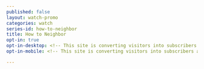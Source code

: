 ```yaml
---
published: false
layout: watch-promo
categories: watch
series-id: how-to-neighbor
title: How to Neighbor
opt-in: true
opt-in-desktop: <!-- This site is converting visitors into subscribers and customers with OptinMonster - http://optinmonster.com --><div id="om-kigvcjry1j6vjkm9-holder"></div><script>var kigvcjry1j6vjkm9,kigvcjry1j6vjkm9_poll=function(){var r=0;return function(n,l){clearInterval(r),r=setInterval(n,l)}}();!function(e,t,n){if(e.getElementById(n)){kigvcjry1j6vjkm9_poll(function(){if(window['om_loaded']){if(!kigvcjry1j6vjkm9){kigvcjry1j6vjkm9=new OptinMonsterApp();return kigvcjry1j6vjkm9.init({u:"12205.325165",staging:0,dev:0,beta:0});}}},25);return;}var d=false,o=e.createElement(t);o.id=n,o.src="//a.optnmnstr.com/app/js/api.min.js",o.onload=o.onreadystatechange=function(){if(!d){if(!this.readyState||this.readyState==="loaded"||this.readyState==="complete"){try{d=om_loaded=true;kigvcjry1j6vjkm9=new OptinMonsterApp();kigvcjry1j6vjkm9.init({u:"12205.325165",staging:0,dev:0,beta:0});o.onload=o.onreadystatechange=null;}catch(t){}}}};(document.getElementsByTagName("head")[0]||document.documentElement).appendChild(o)}(document,"script","omapi-script");</script><!-- / OptinMonster -->
opt-in-mobile: <!-- This site is converting visitors into subscribers and customers with OptinMonster - http://optinmonster.com --><div id="om-kaheyosh9ohd7mhl-holder"></div><script>var kaheyosh9ohd7mhl,kaheyosh9ohd7mhl_poll=function(){var r=0;return function(n,l){clearInterval(r),r=setInterval(n,l)}}();!function(e,t,n){if(e.getElementById(n)){kaheyosh9ohd7mhl_poll(function(){if(window['om_loaded']){if(!kaheyosh9ohd7mhl){kaheyosh9ohd7mhl=new OptinMonsterApp();return kaheyosh9ohd7mhl.init({u:"12205.325183",staging:0,dev:0,beta:0});}}},25);return;}var d=false,o=e.createElement(t);o.id=n,o.src="//a.optnmnstr.com/app/js/api.min.js",o.onload=o.onreadystatechange=function(){if(!d){if(!this.readyState||this.readyState==="loaded"||this.readyState==="complete"){try{d=om_loaded=true;kaheyosh9ohd7mhl=new OptinMonsterApp();kaheyosh9ohd7mhl.init({u:"12205.325183",staging:0,dev:0,beta:0});o.onload=o.onreadystatechange=null;}catch(t){}}}};(document.getElementsByTagName("head")[0]||document.documentElement).appendChild(o)}(document,"script","omapi-script");</script><!-- / OptinMonster -->

---
```

